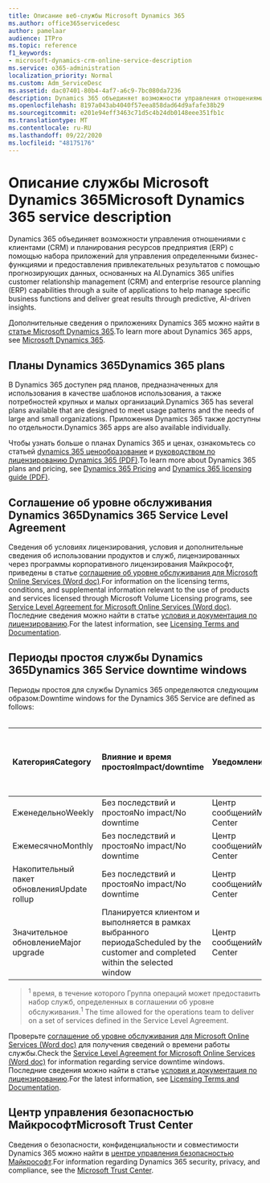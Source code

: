 ```yaml
---
title: Описание веб-службы Microsoft Dynamics 365
ms.author: office365servicedesc
author: pamelaar
audience: ITPro
ms.topic: reference
f1_keywords:
- microsoft-dynamics-crm-online-service-description
ms.service: o365-administration
localization_priority: Normal
ms.custom: Adm_ServiceDesc
ms.assetid: dac07401-80b4-4af7-a6c9-7bc080da7236
description: Dynamics 365 объединяет возможности управления отношениями с клиентами (CRM) и планирования ресурсов предприятия (ERP) через набор приложений для управления бизнес-функциями и предоставления замечательных результатов.
ms.openlocfilehash: 8197a043ab4040f57eea858dad64d9afafe38b29
ms.sourcegitcommit: e201e94eff3463c71d5c4b24db0148eee351fb1c
ms.translationtype: MT
ms.contentlocale: ru-RU
ms.lasthandoff: 09/22/2020
ms.locfileid: "48175176"
---
```

# <a name="microsoft-dynamics-365-service-description"></a><span data-ttu-id="eea60-103">Описание службы Microsoft Dynamics 365</span><span class="sxs-lookup"><span data-stu-id="eea60-103">Microsoft Dynamics 365 service description</span></span>

<span data-ttu-id="eea60-104">Dynamics 365 объединяет возможности управления отношениями с клиентами (CRM) и планирования ресурсов предприятия (ERP) с помощью набора приложений для управления определенными бизнес-функциями и предоставления привлекательных результатов с помощью прогнозирующих данных, основанных на AI.</span><span class="sxs-lookup"><span data-stu-id="eea60-104">Dynamics 365 unifies customer relationship management (CRM) and enterprise resource planning (ERP) capabilities through a suite of applications to help manage specific business functions and deliver great results through predictive, AI-driven insights.</span></span>

<span data-ttu-id="eea60-105">Дополнительные сведения о приложениях Dynamics 365 можно найти в [статье Microsoft Dynamics 365](https://dynamics.microsoft.com).</span><span class="sxs-lookup"><span data-stu-id="eea60-105">To learn more about Dynamics 365 apps, see [Microsoft Dynamics 365](https://dynamics.microsoft.com).</span></span>
  
## <a name="dynamics-365-plans"></a><span data-ttu-id="eea60-106">Планы Dynamics 365</span><span class="sxs-lookup"><span data-stu-id="eea60-106">Dynamics 365 plans</span></span>

<span data-ttu-id="eea60-107">В Dynamics 365 доступен ряд планов, предназначенных для использования в качестве шаблонов использования, а также потребностей крупных и малых организаций.</span><span class="sxs-lookup"><span data-stu-id="eea60-107">Dynamics 365 has several plans available that are designed to meet usage patterns and the needs of large and small organizations.</span></span> <span data-ttu-id="eea60-108">Приложения Dynamics 365 также доступны по отдельности.</span><span class="sxs-lookup"><span data-stu-id="eea60-108">Dynamics 365 apps are also available individually.</span></span>

<span data-ttu-id="eea60-109">Чтобы узнать больше о планах Dynamics 365 и ценах, ознакомьтесь со статьей [dynamics 365 ценообразование](https://dynamics.microsoft.com/pricing) и [руководством по лицензированию Dynamics 365 (PDF)](https://go.microsoft.com/fwlink/?LinkId=866544).</span><span class="sxs-lookup"><span data-stu-id="eea60-109">To learn more about Dynamics 365 plans and pricing, see [Dynamics 365 Pricing](https://dynamics.microsoft.com/pricing) and [Dynamics 365 licensing guide (PDF)](https://go.microsoft.com/fwlink/?LinkId=866544).</span></span>
  
## <a name="dynamics-365-service-level-agreement"></a><span data-ttu-id="eea60-110">Соглашение об уровне обслуживания Dynamics 365</span><span class="sxs-lookup"><span data-stu-id="eea60-110">Dynamics 365 Service Level Agreement</span></span>

<span data-ttu-id="eea60-111">Сведения об условиях лицензирования, условия и дополнительные сведения об использовании продуктов и служб, лицензированных через программы корпоративного лицензирования Майкрософт, приведены в статье [соглашение об уровне обслуживания для Microsoft Online Services (Word doc)](https://www.microsoftvolumelicensing.com/Downloader.aspx?DocumentId=17583).</span><span class="sxs-lookup"><span data-stu-id="eea60-111">For information on the licensing terms, conditions, and supplemental information relevant to the use of products and services licensed through Microsoft Volume Licensing programs, see [Service Level Agreement for Microsoft Online Services (Word doc)](https://www.microsoftvolumelicensing.com/Downloader.aspx?DocumentId=17583).</span></span> <span data-ttu-id="eea60-112">Последние сведения можно найти в статье [условия и документация по лицензированию](https://go.microsoft.com/fwlink/?linkid=272026).</span><span class="sxs-lookup"><span data-stu-id="eea60-112">For the latest information, see [Licensing Terms and Documentation](https://go.microsoft.com/fwlink/?linkid=272026).</span></span>
  
## <a name="dynamics-365-service-downtime-windows"></a><span data-ttu-id="eea60-113">Периоды простоя службы Dynamics 365</span><span class="sxs-lookup"><span data-stu-id="eea60-113">Dynamics 365 Service downtime windows</span></span>

<span data-ttu-id="eea60-114">Периоды простоя для службы Dynamics 365 определяются следующим образом:</span><span class="sxs-lookup"><span data-stu-id="eea60-114">Downtime windows for the Dynamics 365 Service are defined as follows:</span></span><br><br>
  
| <span data-ttu-id="eea60-115">Категория</span><span class="sxs-lookup"><span data-stu-id="eea60-115">Category</span></span> | <span data-ttu-id="eea60-116">Влияние и время простоя</span><span class="sxs-lookup"><span data-stu-id="eea60-116">Impact/downtime</span></span> | <span data-ttu-id="eea60-117">Уведомление</span><span class="sxs-lookup"><span data-stu-id="eea60-117">Notification</span></span> | <span data-ttu-id="eea60-118">Соглашение об условиях эксплуатации <sup>1</sup></span><span class="sxs-lookup"><span data-stu-id="eea60-118">Operational level agreement <sup>1</sup></span></span>|
|:-----|:-----|:-----|:-----|
|<span data-ttu-id="eea60-119">Еженедельно</span><span class="sxs-lookup"><span data-stu-id="eea60-119">Weekly</span></span>  <br/> |<span data-ttu-id="eea60-120">Без последствий и простоя</span><span class="sxs-lookup"><span data-stu-id="eea60-120">No impact/No downtime</span></span>  <br/> |<span data-ttu-id="eea60-121">Центр сообщений</span><span class="sxs-lookup"><span data-stu-id="eea60-121">Message Center</span></span>  <br/> |<span data-ttu-id="eea60-122">48 часов</span><span class="sxs-lookup"><span data-stu-id="eea60-122">48 hours</span></span>  <br/> |
|<span data-ttu-id="eea60-123">Ежемесячно</span><span class="sxs-lookup"><span data-stu-id="eea60-123">Monthly</span></span>  <br/> |<span data-ttu-id="eea60-124">Без последствий и простоя</span><span class="sxs-lookup"><span data-stu-id="eea60-124">No impact/No downtime</span></span>  <br/> |<span data-ttu-id="eea60-125">Центр сообщений</span><span class="sxs-lookup"><span data-stu-id="eea60-125">Message Center</span></span>  <br/> |<span data-ttu-id="eea60-126">48 часов</span><span class="sxs-lookup"><span data-stu-id="eea60-126">48 hours</span></span>  <br/> |
|<span data-ttu-id="eea60-127">Накопительный пакет обновления</span><span class="sxs-lookup"><span data-stu-id="eea60-127">Update rollup</span></span>  <br/> |<span data-ttu-id="eea60-128">Без последствий и простоя</span><span class="sxs-lookup"><span data-stu-id="eea60-128">No impact/No downtime</span></span>  <br/> |<span data-ttu-id="eea60-129">Центр сообщений</span><span class="sxs-lookup"><span data-stu-id="eea60-129">Message Center</span></span>  <br/> |<span data-ttu-id="eea60-130">48 часов</span><span class="sxs-lookup"><span data-stu-id="eea60-130">48 hours</span></span>  <br/> |
|<span data-ttu-id="eea60-131">Значительное обновление</span><span class="sxs-lookup"><span data-stu-id="eea60-131">Major upgrade</span></span>  <br/> |<span data-ttu-id="eea60-132">Планируется клиентом и выполняется в рамках выбранного периода</span><span class="sxs-lookup"><span data-stu-id="eea60-132">Scheduled by the customer and completed within the selected window</span></span>  <br/> |<span data-ttu-id="eea60-133">Центр сообщений</span><span class="sxs-lookup"><span data-stu-id="eea60-133">Message Center</span></span>  <br/> |<span data-ttu-id="eea60-134">90 дней</span><span class="sxs-lookup"><span data-stu-id="eea60-134">90 days</span></span>  <br/> |

> <span data-ttu-id="eea60-135"><sup>1</sup> время, в течение которого Группа операций может предоставить набор служб, определенных в соглашении об уровне обслуживания.</span><span class="sxs-lookup"><span data-stu-id="eea60-135"><sup>1</sup> The time allowed for the operations team to deliver on a set of services defined in the Service Level Agreement.</span></span> <br/>

<span data-ttu-id="eea60-136">Проверьте [соглашение об уровне обслуживания для Microsoft Online Services (Word doc)](https://www.microsoftvolumelicensing.com/Downloader.aspx?DocumentId=17583) для получения сведений о времени работы службы.</span><span class="sxs-lookup"><span data-stu-id="eea60-136">Check the [Service Level Agreement for Microsoft Online Services (Word doc)](https://www.microsoftvolumelicensing.com/Downloader.aspx?DocumentId=17583) for information regarding service downtime windows.</span></span> <span data-ttu-id="eea60-137">Последние сведения можно найти в статье [условия и документация по лицензированию](https://go.microsoft.com/fwlink/?linkid=272026).</span><span class="sxs-lookup"><span data-stu-id="eea60-137">For the latest information, see [Licensing Terms and Documentation](https://go.microsoft.com/fwlink/?linkid=272026).</span></span> 
  
## <a name="microsoft-trust-center"></a><span data-ttu-id="eea60-138">Центр управления безопасностью Майкрософт</span><span class="sxs-lookup"><span data-stu-id="eea60-138">Microsoft Trust Center</span></span>

<span data-ttu-id="eea60-139">Сведения о безопасности, конфиденциальности и совместимости Dynamics 365 можно найти в [центре управления безопасностью Майкрософт](https://www.microsoft.com/trust-center/product-overview).</span><span class="sxs-lookup"><span data-stu-id="eea60-139">For information regarding Dynamics 365 security, privacy, and compliance, see the [Microsoft Trust Center](https://www.microsoft.com/trust-center/product-overview).</span></span>
  
